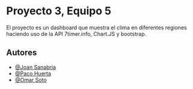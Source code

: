 
# Proyecto 3, Equipo 5

El proyecto es un dashboard que muestra el clima en diferentes regiones haciendo uso de la API 7timer.info, Chart.JS y bootstrap.



## Autores
- [@Joan Sanabria](https://github.com/Joan2023Rojas)
- [@Paco Huerta](https://github.com/pacohuerta27)
- [@Omar Soto](https://github.com/Wintermute44b1)

